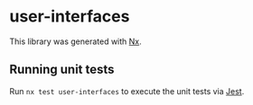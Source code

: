 # user-interfaces

This library was generated with [Nx](https://nx.dev).

## Running unit tests

Run `nx test user-interfaces` to execute the unit tests via [Jest](https://jestjs.io).
